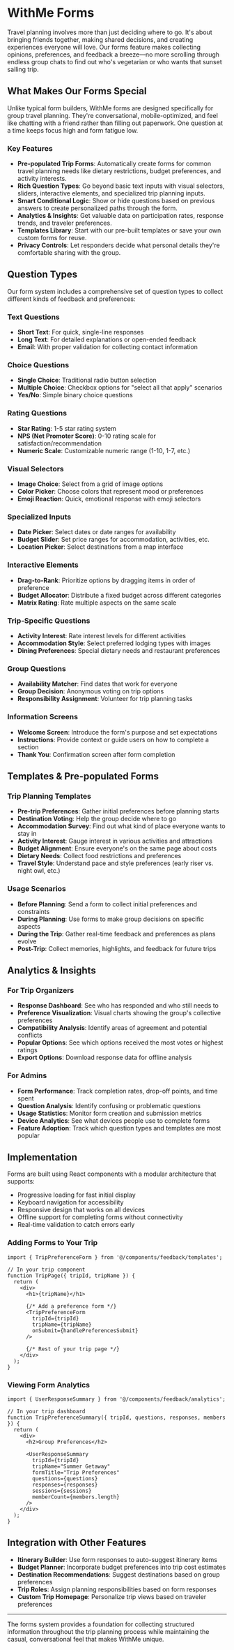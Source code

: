 # WithMe Forms

Travel planning involves more than just deciding where to go. It's about bringing friends together, making shared decisions, and creating experiences everyone will love. Our forms feature makes collecting opinions, preferences, and feedback a breeze—no more scrolling through endless group chats to find out who's vegetarian or who wants that sunset sailing trip.

## What Makes Our Forms Special

Unlike typical form builders, WithMe forms are designed specifically for group travel planning. They're conversational, mobile-optimized, and feel like chatting with a friend rather than filling out paperwork. One question at a time keeps focus high and form fatigue low.

### Key Features

- **Pre-populated Trip Forms**: Automatically create forms for common travel planning needs like dietary restrictions, budget preferences, and activity interests.
- **Rich Question Types**: Go beyond basic text inputs with visual selectors, sliders, interactive elements, and specialized trip planning inputs.
- **Smart Conditional Logic**: Show or hide questions based on previous answers to create personalized paths through the form.
- **Analytics & Insights**: Get valuable data on participation rates, response trends, and traveler preferences.
- **Templates Library**: Start with our pre-built templates or save your own custom forms for reuse.
- **Privacy Controls**: Let responders decide what personal details they're comfortable sharing with the group.

## Question Types

Our form system includes a comprehensive set of question types to collect different kinds of feedback and preferences:

### Text Questions
- **Short Text**: For quick, single-line responses
- **Long Text**: For detailed explanations or open-ended feedback
- **Email**: With proper validation for collecting contact information

### Choice Questions
- **Single Choice**: Traditional radio button selection
- **Multiple Choice**: Checkbox options for "select all that apply" scenarios
- **Yes/No**: Simple binary choice questions

### Rating Questions
- **Star Rating**: 1-5 star rating system
- **NPS (Net Promoter Score)**: 0-10 rating scale for satisfaction/recommendation
- **Numeric Scale**: Customizable numeric range (1-10, 1-7, etc.)

### Visual Selectors
- **Image Choice**: Select from a grid of image options
- **Color Picker**: Choose colors that represent mood or preferences
- **Emoji Reaction**: Quick, emotional response with emoji selectors

### Specialized Inputs
- **Date Picker**: Select dates or date ranges for availability
- **Budget Slider**: Set price ranges for accommodation, activities, etc.
- **Location Picker**: Select destinations from a map interface

### Interactive Elements
- **Drag-to-Rank**: Prioritize options by dragging items in order of preference
- **Budget Allocator**: Distribute a fixed budget across different categories
- **Matrix Rating**: Rate multiple aspects on the same scale

### Trip-Specific Questions
- **Activity Interest**: Rate interest levels for different activities
- **Accommodation Style**: Select preferred lodging types with images
- **Dining Preferences**: Special dietary needs and restaurant preferences

### Group Questions
- **Availability Matcher**: Find dates that work for everyone
- **Group Decision**: Anonymous voting on trip options
- **Responsibility Assignment**: Volunteer for trip planning tasks

### Information Screens
- **Welcome Screen**: Introduce the form's purpose and set expectations
- **Instructions**: Provide context or guide users on how to complete a section
- **Thank You**: Confirmation screen after form completion

## Templates & Pre-populated Forms

### Trip Planning Templates
- **Pre-trip Preferences**: Gather initial preferences before planning starts
- **Destination Voting**: Help the group decide where to go
- **Accommodation Survey**: Find out what kind of place everyone wants to stay in
- **Activity Interest**: Gauge interest in various activities and attractions
- **Budget Alignment**: Ensure everyone's on the same page about costs
- **Dietary Needs**: Collect food restrictions and preferences
- **Travel Style**: Understand pace and style preferences (early riser vs. night owl, etc.)

### Usage Scenarios

- **Before Planning**: Send a form to collect initial preferences and constraints
- **During Planning**: Use forms to make group decisions on specific aspects
- **During the Trip**: Gather real-time feedback and preferences as plans evolve
- **Post-Trip**: Collect memories, highlights, and feedback for future trips

## Analytics & Insights

### For Trip Organizers
- **Response Dashboard**: See who has responded and who still needs to
- **Preference Visualization**: Visual charts showing the group's collective preferences
- **Compatibility Analysis**: Identify areas of agreement and potential conflicts
- **Popular Options**: See which options received the most votes or highest ratings
- **Export Options**: Download response data for offline analysis

### For Admins
- **Form Performance**: Track completion rates, drop-off points, and time spent
- **Question Analysis**: Identify confusing or problematic questions
- **Usage Statistics**: Monitor form creation and submission metrics
- **Device Analytics**: See what devices people use to complete forms
- **Feature Adoption**: Track which question types and templates are most popular

## Implementation

Forms are built using React components with a modular architecture that supports:

- Progressive loading for fast initial display
- Keyboard navigation for accessibility
- Responsive design that works on all devices
- Offline support for completing forms without connectivity
- Real-time validation to catch errors early

### Adding Forms to Your Trip

```tsx
import { TripPreferenceForm } from '@/components/feedback/templates';

// In your trip component
function TripPage({ tripId, tripName }) {
  return (
    <div>
      <h1>{tripName}</h1>
      
      {/* Add a preference form */}
      <TripPreferenceForm 
        tripId={tripId}
        tripName={tripName}
        onSubmit={handlePreferencesSubmit}
      />
      
      {/* Rest of your trip page */}
    </div>
  );
}
```

### Viewing Form Analytics

```tsx
import { UserResponseSummary } from '@/components/feedback/analytics';

// In your trip dashboard
function TripPreferenceSummary({ tripId, questions, responses, members }) {
  return (
    <div>
      <h2>Group Preferences</h2>
      
      <UserResponseSummary
        tripId={tripId}
        tripName="Summer Getaway"
        formTitle="Trip Preferences"
        questions={questions}
        responses={responses}
        sessions={sessions}
        memberCount={members.length}
      />
    </div>
  );
}
```

## Integration with Other Features

- **Itinerary Builder**: Use form responses to auto-suggest itinerary items
- **Budget Planner**: Incorporate budget preferences into trip cost estimates
- **Destination Recommendations**: Suggest destinations based on group preferences
- **Trip Roles**: Assign planning responsibilities based on form responses
- **Custom Trip Homepage**: Personalize trip views based on traveler preferences

---

The forms system provides a foundation for collecting structured information throughout the trip planning process while maintaining the casual, conversational feel that makes WithMe unique.
